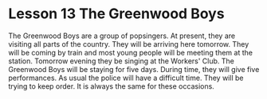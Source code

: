 # Lesson 13 The Greenwood Boys

The Greenwood Boys are a group of popsingers. At present, they are visiting all parts of the country. They will be arriving here tomorrow. They will be coming by train and most young people will be meeting them at the station. Tomorrow evening they be singing at the Workers' Club. The Greenwood Boys will be staying for five days. During time, they will give five performances. As usual the police will have a difficult time. They will be trying to keep order. It is always the same for these occasions.
